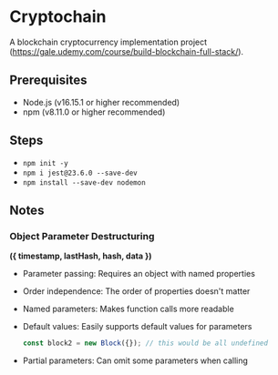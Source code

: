 # Cryptochain

A blockchain cryptocurrency implementation project (https://gale.udemy.com/course/build-blockchain-full-stack/).

## Prerequisites

- Node.js (v16.15.1 or higher recommended)
- npm (v8.11.0 or higher recommended)

## Steps

- `npm init -y`
- `npm i jest@23.6.0 --save-dev`
- `npm install --save-dev nodemon`

## Notes

### Object Parameter Destructuring

**({ timestamp, lastHash, hash, data })**

- Parameter passing: Requires an object with named properties
- Order independence: The order of properties doesn't matter
- Named parameters: Makes function calls more readable
- Default values: Easily supports default values for parameters

  ```javascript
  const block2 = new Block({}); // this would be all undefined
  ```

- Partial parameters: Can omit some parameters when calling
